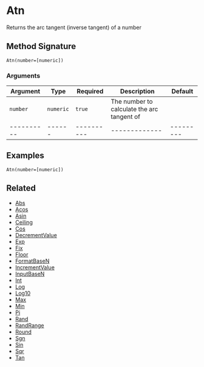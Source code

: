# Atn

Returns the arc tangent (inverse tangent) of a number

## Method Signature

```
Atn(number=[numeric])
```

### Arguments

| Argument   | Type      | Required   | Description                                | Default   |
| ---------- | --------- | ---------- | ------------------------------------------ | --------- |
| `number`   | `numeric` | `true`     | The number to calculate the arc tangent of |           |
| ---------- | ------    | ---------- | -------------                              | --------- |

## Examples

```
Atn(number=[numeric])
```

## Related

* [Abs](abs.md)
* [Acos](acos.md)
* [Asin](asin.md)
* [Ceiling](ceiling.md)
* [Cos](cos.md)
* [DecrementValue](decrementvalue.md)
* [Exp](exp.md)
* [Fix](fix.md)
* [Floor](floor.md)
* [FormatBaseN](formatbasen.md)
* [IncrementValue](incrementvalue.md)
* [InputBaseN](inputbasen.md)
* [Int](int.md)
* [Log](log.md)
* [Log10](log10.md)
* [Max](max.md)
* [Min](min.md)
* [Pi](pi.md)
* [Rand](rand.md)
* [RandRange](randrange.md)
* [Round](round.md)
* [Sgn](sgn.md)
* [Sin](sin.md)
* [Sqr](sqr.md)
* [Tan](tan.md)
